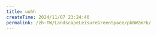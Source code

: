 ```yaml
---
title: uuhh
createTime: 2024/11/07 23:24:40
permalink: /zh-TW/LandscapeLeisureGreenSpace/pk0W2mrb/
---
```

